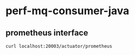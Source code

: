 # perf-mq-consumer-java
## prometheus interface
```bash
curl localhost:20003/actuator/prometheus
```
